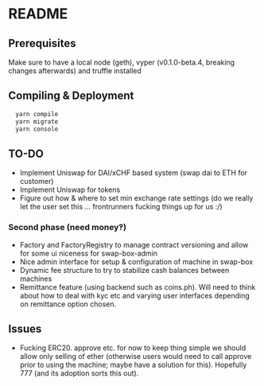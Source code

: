 README
======

Prerequisites
-------------
Make sure to have a local node (geth), vyper (v0.1.0-beta.4, breaking changes afterwards) and truffle installed

Compiling & Deployment
----------------------
```sh
  yarn compile
  yarn migrate
  yarn console
```

TO-DO
-----
- Implement Uniswap for DAI/xCHF based system (swap dai to ETH for customer)
- Implement Uniswap for tokens
- Figure out how & where to set min exchange rate settings (do we really let the user set this ... frontrunners fucking things up for us :/)

### Second phase (need money‽)
- Factory and FactoryRegistry to manage contract versioning and allow for some ui niceness for swap-box-admin
- Nice admin interface for setup & configuration of machine in swap-box
- Dynamic fee structure to try to stabilize cash balances between machines
- Remittance feature (using backend such as coins.ph).  Will need to think about how to deal with kyc etc and varying user interfaces depending on remittance option chosen.

Issues
------

- Fucking ERC20.  approve etc.  for now to keep thing simple we should
allow only selling of ether (otherwise users would need to call approve
prior to using the machine; maybe have a solution for this).   Hopefully 777 (and its adoption sorts
this out).
